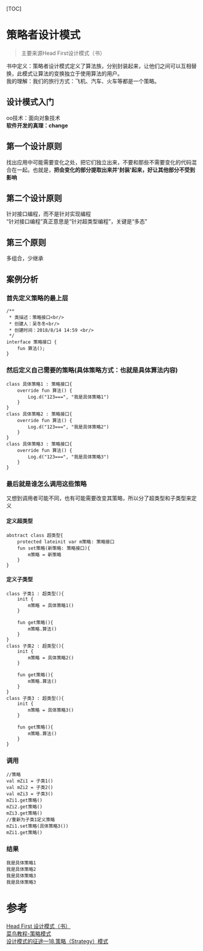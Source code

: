 [TOC]

# 策略者设计模式
> 主要来源Head First设计模式（书）

书中定义：策略者设计模式定义了算法族，分别封装起来，让他们之间可以互相替换，此模式让算法的变换独立于使用算法的用户。  
我的理解：我们的旅行方式：飞机、汽车、火车等都是一个策略。

## 设计模式入门
oo技术：面向对象技术  
**软件开发的真理：change**

## 第一个设计原则
找出应用中可能需要变化之处，把它们独立出来，不要和那些不需要变化的代码混合在一起。也就是，**把会变化的部分提取出来并'封装'起来，好让其他部分不受到影响**

## 第二个设计原则
针对接口编程，而不是针对实现编程  
“针对接口编程”真正意思是“针对超类型编程”，关键是“多态”

## 第三个原则
多组合，少继承

## 案例分析

### 首先定义策略的最上层

```
/**
 * 类描述：策略接口<br/>
 * 创建人：吴冬冬<br/>
 * 创建时间：2018/8/14 14:59 <br/>
 */
interface 策略接口 {
    fun 算法();
}
```

### 然后定义自己需要的策略(具体策略方式：也就是具体算法内容)

```
class 具体策略1 : 策略接口{
    override fun 算法() {
        Log.d("123===", "我是具体策略1")
    }
}
class 具体策略2 : 策略接口{
    override fun 算法() {
        Log.d("123===", "我是具体策略2")
    }
}
class 具体策略3 : 策略接口{
    override fun 算法() {
        Log.d("123===", "我是具体策略3")
    }
}
```

### 最后就是谁怎么调用这些策略
又想到调用者可能不同，也有可能需要改变其策略，所以分了超类型和子类型来定义

#### 定义超类型

```
abstract class 超类型{
    protected lateinit var m策略: 策略接口
    fun set策略(新策略: 策略接口){
        m策略 = 新策略
    }
}
```

#### 定义子类型

```
class 子类1 : 超类型(){
    init {
        m策略 = 具体策略1()
    }

    fun get策略(){
        m策略.算法()
    }
}
class 子类2 : 超类型(){
    init {
        m策略 = 具体策略2()
    }

    fun get策略(){
        m策略.算法()
    }
}
class 子类3 : 超类型(){
    init {
        m策略 = 具体策略3()
    }

    fun get策略(){
        m策略.算法()
    }
}
```

### 调用

```
//策略
val mZi1 = 子类1()
val mZi2 = 子类2()
val mZi3 = 子类3()
mZi1.get策略()
mZi2.get策略()
mZi3.get策略()
//重新为子类1定义策略
mZi1.set策略(具体策略3())
mZi1.get策略()
```

### 结果

```
我是具体策略1
我是具体策略2
我是具体策略3
我是具体策略3
```

# 参考
[Head First 设计模式（书）]()  
[菜鸟教程-策略模式](http://www.runoob.com/design-pattern/strategy-pattern.html)  
[设计模式的征途—18.策略（Strategy）模式](https://www.cnblogs.com/edisonchou/p/7295164.html)
